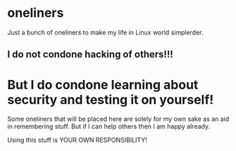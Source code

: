 # oneliners
Just a bunch of oneliners to make my life in Linux world simplerder.


## I do not condone hacking of others!!!
# But I do condone learning about security and testing it on yourself!

Some oneliners that will be placed here are solely for my own sake as an aid in remembering stuff.
But if I can help others then I am happy already.

Using this stuff is YOUR OWN RESPONSIBILITY!
